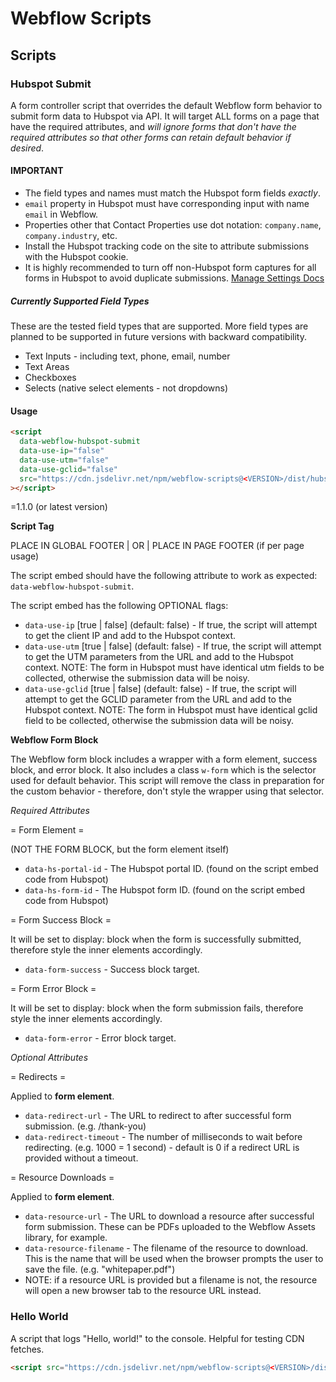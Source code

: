 # Webflow Scripts

## Scripts

### Hubspot Submit

A form controller script that overrides the default Webflow form behavior to
submit form data to Hubspot via API. It will target ALL forms on a page that
have the required attributes, and _will ignore forms that don't have the
required attributes so that other forms can retain default behavior if desired_.

#### IMPORTANT

- The field types and names must match the Hubspot form fields _exactly_.
- `email` property in Hubspot must have corresponding input with name `email` in
  Webflow.
- Properties other that Contact Properties use dot notation: `company.name`,
  `company.industry`, etc.
- Install the Hubspot tracking code on the site to attribute submissions with
  the Hubspot cookie.
- It is highly recommended to turn off non-Hubspot form captures for all forms
  in Hubspot to avoid duplicate submissions.
  [Manage Settings Docs](https://knowledge.hubspot.com/forms/use-non-hubspot-forms#enable-or-disable-non-hubspot-forms)

##### Currently Supported Field Types

These are the tested field types that are supported. More field types are
planned to be supported in future versions with backward compatibility.

- Text Inputs - including text, phone, email, number
- Text Areas
- Checkboxes
- Selects (native select elements - not dropdowns)

#### Usage

```html
<script
  data-webflow-hubspot-submit
  data-use-ip="false"
  data-use-utm="false"
  data-use-gclid="false"
  src="https://cdn.jsdelivr.net/npm/webflow-scripts@<VERSION>/dist/hubspot-submit/index.js"
></script>
```

<VERSION>=1.1.0 (or latest version)

**Script Tag**

PLACE IN GLOBAL FOOTER | OR | PLACE IN PAGE FOOTER (if per page usage)

The script embed should have the following attribute to work as expected:
`data-webflow-hubspot-submit`.

The script embed has the following OPTIONAL flags:

- `data-use-ip` [true | false] (default: false) - If true, the script will
  attempt to get the client IP and add to the Hubspot context.
- `data-use-utm` [true | false] (default: false) - If true, the script will
  attempt to get the UTM parameters from the URL and add to the Hubspot context.
  NOTE: The form in Hubspot must have identical utm fields to be collected,
  otherwise the submission data will be noisy.
- `data-use-gclid` [true | false] (default: false) - If true, the script will
  attempt to get the GCLID parameter from the URL and add to the Hubspot
  context. NOTE: The form in Hubspot must have identical gclid field to be
  collected, otherwise the submission data will be noisy.

**Webflow Form Block**

The Webflow form block includes a wrapper with a form element, success block,
and error block. It also includes a class `w-form` which is the selector used
for default behavior. This script will remove the class in preparation for the
custom behavior - therefore, don't style the wrapper using that selector.

_Required Attributes_

= Form Element =

(NOT THE FORM BLOCK, but the form element itself)

- `data-hs-portal-id` - The Hubspot portal ID. (found on the script embed code
  from Hubspot)
- `data-hs-form-id` - The Hubspot form ID. (found on the script embed code from
  Hubspot)

= Form Success Block =

It will be set to display: block when the form is successfully submitted,
therefore style the inner elements accordingly.

- `data-form-success` - Success block target.

= Form Error Block =

It will be set to display: block when the form submission fails, therefore style
the inner elements accordingly.

- `data-form-error` - Error block target.

_Optional Attributes_

= Redirects =

Applied to **form element**.

- `data-redirect-url` - The URL to redirect to after successful form submission.
  (e.g. /thank-you)
- `data-redirect-timeout` - The number of milliseconds to wait before
  redirecting. (e.g. 1000 = 1 second) - default is 0 if a redirect URL is
  provided without a timeout.

= Resource Downloads =

Applied to **form element**.

- `data-resource-url` - The URL to download a resource after successful form
  submission. These can be PDFs uploaded to the Webflow Assets library, for
  example.
- `data-resource-filename` - The filename of the resource to download. This is
  the name that will be used when the browser prompts the user to save the file.
  (e.g. "whitepaper.pdf")
- NOTE: if a resource URL is provided but a filename is not, the resource will
  open a new browser tab to the resource URL instead.

### Hello World

A script that logs "Hello, world!" to the console. Helpful for testing CDN
fetches.

```html
<script src="https://cdn.jsdelivr.net/npm/webflow-scripts@<VERSION>/dist/hello-world/index.js"></script>
```
